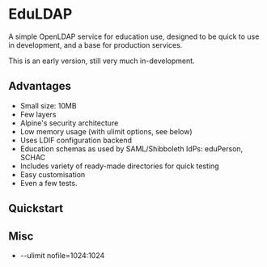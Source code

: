 # EduLDAP

A simple OpenLDAP service for education use, designed to be quick to use in development, 
and a base for production services.

This is an early version, still very much in-development. 

## Advantages

* Small size: 10MB
* Few layers
* Alpine's security architecture
* Low memory usage (with ulimit options, see below)
* Uses LDIF configuration backend
* Education schemas as used by SAML/Shibboleth IdPs: eduPerson, SCHAC
* Includes variety of ready-made directories for quick testing
* Easy customisation
* Even a few tests.

## Quickstart



## Misc


 * --ulimit nofile=1024:1024
